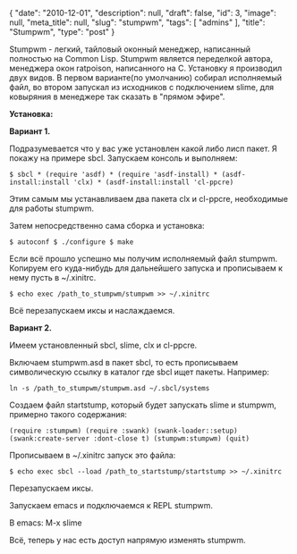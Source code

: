 {
    "date": "2010-12-01",
    "description": null,
    "draft": false,
    "id": 3,
    "image": null,
    "meta_title": null,
    "slug": "stumpwm",
    "tags": [
        "admins"
    ],
    "title": "Stumpwm",
    "type": "post"
}




Stumpwm - легкий, тайловый оконный менеджер, написанный полностью на Common Lisp. Stumpwm является переделкой автора, менеджера окон ratpoison, написанного на C. Установку я производил двух видов. В первом варианте(по умолчанию) собирал исполняемый файл, во втором запускал из исходников с подключением slime, для ковыряния в менеджере так сказать в "прямом эфире".


**Установка:**

**Вариант 1.**

Подразумевается что у вас уже установлен какой либо лисп пакет. Я покажу на примере sbcl. Запускаем консоль и выполняем:

`$ sbcl * (require 'asdf) * (require 'asdf-install) * (asdf-install:install 'clx) * (asdf-install:install 'cl-ppcre)`

Этим самым мы устанавливаем два пакета clx и cl-ppcre, необходимые для работы stumpwm.

Затем непосредственно сама сборка и установка:

`$ autoconf $ ./configure $ make`

Если всё прошло успешно мы получим исполняемый файл stumpwm. Копируем его куда-нибудь для дальнейшего запуска и прописываем к нему пусть в ~/.xinitrc.


`$ echo exec /path_to_stumpwm/stumpwm >> ~/.xinitrc`

Всё перезапускаем иксы и наслаждаемся.


**Вариант 2.**

Имеем установленный sbcl, slime, clx и cl-ppcre.

Включаем stumpwm.asd в пакет sbcl, то есть прописываем символическую ссылку в каталог где sbcl ищет пакеты. Например:

`ln -s /path_to_stumpwm/stumpwm.asd ~/.sbcl/systems`

Создаем файл startstump, который будет запускать slime и stumpwm, примерно такого содержания:

`(require :stumpwm) (require :swank) (swank-loader::setup) (swank:create-server :dont-close t) (stumpwm:stumpwm) (quit)`

Прописываем в ~/.xinitrc запуск это файла:

`$ echo exec sbcl --load /path_to_startstump/startstump >> ~/.xinitrc`

Перезапускаем иксы.

Запускаем emacs и подключаемся к REPL stumpwm.

В emacs: M-x slime

Всё, теперь у нас есть доступ напрямую изменять stumpwm.
